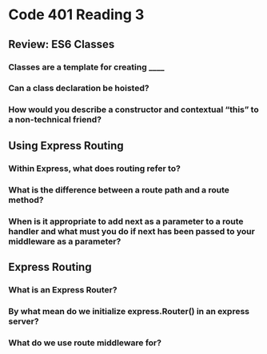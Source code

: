 # Code 401 Reading 3

## Review: ES6 Classes

### Classes are a template for creating ____



### Can a class declaration be hoisted?

### How would you describe a constructor and contextual “this” to a non-technical friend?

## Using Express Routing

### Within Express, what does routing refer to?

### What is the difference between a route path and a route method?

### When is it appropriate to add next as a parameter to a route handler and what must you do if next has been passed to your middleware as a parameter?

## Express Routing

### What is an Express Router?

### By what mean do we initialize express.Router() in an express server?

### What do we use route middleware for?
